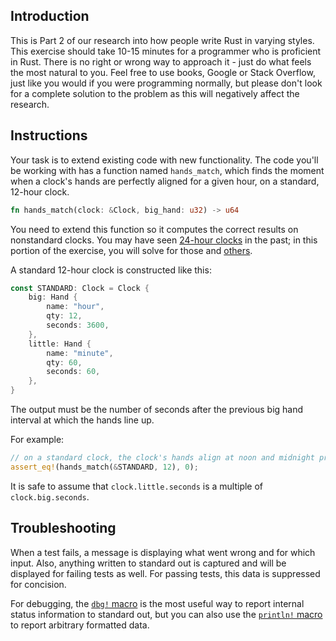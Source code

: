 ## Introduction

This is Part 2 of our research into how people write Rust in varying styles. This exercise should take 10-15 minutes for a programmer who is proficient in Rust. There is no right or wrong way to approach it - just do what feels the most natural to you. Feel free to use books, Google or Stack Overflow, just like you would if you were programming normally, but please don't look for a complete solution to the problem as this will negatively affect the research.

## Instructions

Your task is to extend existing code with new functionality. The code you'll be working with has a function named `hands_match`, which finds the moment when a clock's hands are perfectly aligned for a given hour, on a standard, 12-hour clock. 

```rust
fn hands_match(clock: &Clock, big_hand: u32) -> u64
```

You need to extend this function so it computes the correct results on nonstandard clocks. You may have seen [24-hour clocks](https://i.pinimg.com/originals/d0/0c/c2/d00cc2c17993ca8e1faf603fbd308d27.png) in the past; in this portion of the exercise, you will solve for those and [others](https://en.wikipedia.org/wiki/Clock_of_the_Long_Now).

A standard 12-hour clock is constructed like this:

```rust
const STANDARD: Clock = Clock {
    big: Hand {
        name: "hour",
        qty: 12,
        seconds: 3600,
    },
    little: Hand {
        name: "minute",
        qty: 60,
        seconds: 60,
    },
}
```
The output must be the number of seconds after the previous big hand interval at which the hands line up.

For example:

```rust
// on a standard clock, the clock's hands align at noon and midnight precisely
assert_eq!(hands_match(&STANDARD, 12), 0);
```

It is safe to assume that `clock.little.seconds` is a multiple of `clock.big.seconds`.

## Troubleshooting

When a test fails, a message is displaying what went wrong and for which input. Also, anything written to standard out is captured and will be displayed for failing tests as well. For passing tests, this data is suppressed for concision.

For debugging, the [`dbg!` macro](https://doc.rust-lang.org/std/macro.dbg.html) is the most useful way to report internal status information to standard out, but you can also use the [`println!` macro](https://doc.rust-lang.org/std/macro.println.html) to report arbitrary formatted data.

